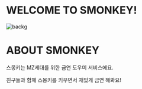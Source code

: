 # WELCOME TO SMONKEY!
![backg](https://user-images.githubusercontent.com/80076029/203208585-6081ceae-aa7a-4a79-95f1-8b277db541e5.png)

# ABOUT SMONKEY
스몽키는 MZ세대를 위한 금연 도우미 서비스에요.

친구들과 함께 스몽키를 키우면서 재밌게 금연 해봐요!
